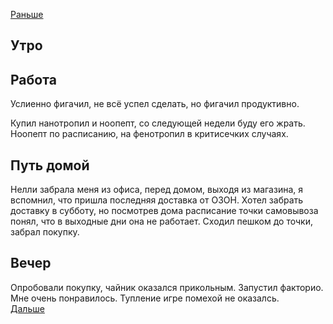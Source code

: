 [Раньше](2021.03.18.md)  
## Утро
## Работа
Услиенно фигачил, не всё успел сделать, но фигачил продуктивно.

Купил нанотропил и ноопепт, со следующей недели буду его жрать. Ноопепт по расписанию, на фенотропил в критисечких случаях.
## Путь домой
Нелли забрала меня из офиса, перед домом, выходя из магазина, я вспомнил, что пришла последняя доставка от ОЗОН. Хотел забрать доставку в субботу, но посмотрев дома расписание точки самовывоза понял, что в выходные дни она не работает. Сходил пешком до точки, забрал покупку.
## Вечер
Опробовали покупку, чайник оказался прикольным.
Запустил факторио. Мне очень понравилось. Тупление игре помехой не оказалсь.  
[Дальше](2021.03.20.md)
